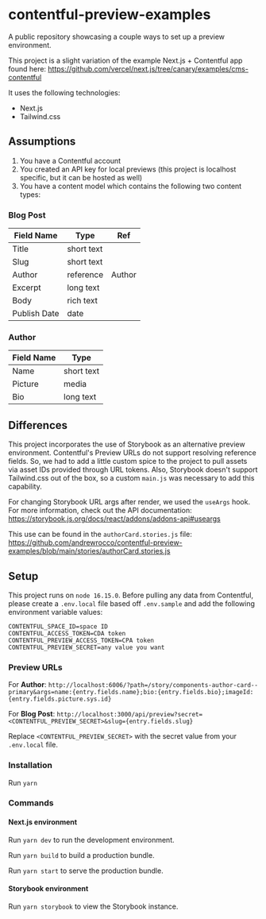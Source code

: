 # contentful-preview-examples
A public repository showcasing a couple ways to set up a preview environment.

This project is a slight variation of the example Next.js + Contentful app found here: https://github.com/vercel/next.js/tree/canary/examples/cms-contentful

It uses the following technologies:
* Next.js
* Tailwind.css

## Assumptions
1. You have a Contentful account
2. You created an API key for local previews (this project is localhost specific, but it can be hosted as well)
3. You have a content model which contains the following two content types:

### Blog Post
| Field Name  | Type | Ref |
| ------------- | ------------- | ------------- |
| Title  | short text  | |
| Slug  | short text  | |
| Author | reference | Author |
| Excerpt | long text | |
| Body | rich text | |
| Publish Date | date | |

### Author
| Field Name  | Type |
| ------------- | ------------- |
| Name  | short text  |
| Picture  | media  |
| Bio | long text |

## Differences
This project incorporates the use of Storybook as an alternative preview environment. Contentful's Preview URLs do not support resolving reference fields. So, we had to add a little custom spice to the project to pull assets via asset IDs provided through URL tokens. Also, Storybook doesn't support Tailwind.css out of the box, so a custom `main.js` was necessary to add this capability.

For changing Storybook URL args after render, we used the `useArgs` hook. For more information, check out the API documentation: https://storybook.js.org/docs/react/addons/addons-api#useargs

This use can be found in the `authorCard.stories.js` file: https://github.com/andrewrocco/contentful-preview-examples/blob/main/stories/authorCard.stories.js

## Setup
This project runs on `node 16.15.0`. Before pulling any data from Contentful, please create a `.env.local` file based off `.env.sample` and add the following environment variable values:

```
CONTENTFUL_SPACE_ID=space ID
CONTENTFUL_ACCESS_TOKEN=CDA token
CONTENTFUL_PREVIEW_ACCESS_TOKEN=CPA token
CONTENTFUL_PREVIEW_SECRET=any value you want
```

### Preview URLs
For **Author**: `http://localhost:6006/?path=/story/components-author-card--primary&args=name:{entry.fields.name};bio:{entry.fields.bio};imageId:{entry.fields.picture.sys.id}`

For **Blog Post**: `http://localhost:3000/api/preview?secret=<CONTENTFUL_PREVIEW_SECRET>&slug={entry.fields.slug}`

Replace `<CONTENTFUL_PREVIEW_SECRET>` with the secret value from your `.env.local` file.

### Installation
Run `yarn`

### Commands
#### Next.js environment
Run `yarn dev` to run the development environment.

Run `yarn build` to build a production bundle.

Run `yarn start` to serve the production bundle.

#### Storybook environment
Run `yarn storybook` to view the Storybook instance.
